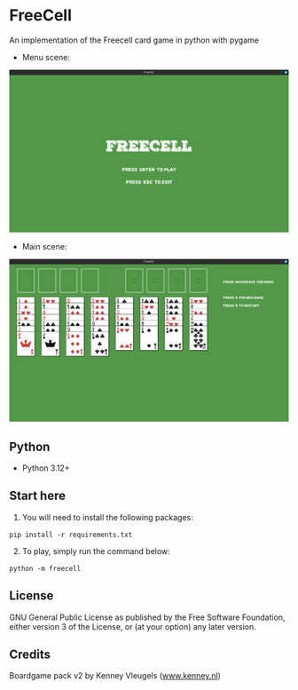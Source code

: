 # FreeCell

An implementation of the Freecell card game in python with pygame

* Menu scene:

![image](/docs/images/menu_scene.png "Screenshot - Menu scene")

* Main scene:

![image](/docs/images/main_scene.png "Screenshot - Main scene")

## Python

* Python 3.12+

## Start here

1. You will need to install the following packages:

```
pip install -r requirements.txt
```

2. To play, simply run the command below:

```
python -m freecell
```

## License

GNU General Public License as published by the Free Software Foundation, either version 3 of the License, or (at your option) any later version.

## Credits

Boardgame pack v2 by Kenney Vleugels (www.kenney.nl)